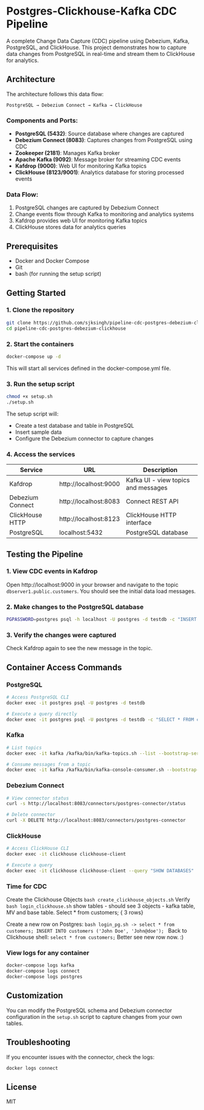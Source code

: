 # Postgres-Clickhouse-Kafka CDC Pipeline

A complete Change Data Capture (CDC) pipeline using Debezium, Kafka, PostgreSQL, and ClickHouse. This project demonstrates how to capture data changes from PostgreSQL in real-time and stream them to ClickHouse for analytics.

## Architecture

The architecture follows this data flow:

```
PostgreSQL → Debezium Connect → Kafka → ClickHouse
```

### Components and Ports:
- **PostgreSQL (5432)**: Source database where changes are captured
- **Debezium Connect (8083)**: Captures changes from PostgreSQL using CDC
- **Zookeeper (2181)**: Manages Kafka broker
- **Apache Kafka (9092)**: Message broker for streaming CDC events
- **Kafdrop (9000)**: Web UI for monitoring Kafka topics
- **ClickHouse (8123/9001)**: Analytics database for storing processed events

### Data Flow:
1. PostgreSQL changes are captured by Debezium Connect
2. Change events flow through Kafka to monitoring and analytics systems
3. Kafdrop provides web UI for monitoring Kafka topics
4. ClickHouse stores data for analytics queries

## Prerequisites

- Docker and Docker Compose
- Git
- bash (for running the setup script)

## Getting Started

### 1. Clone the repository

```bash
git clone https://github.com/sjksingh/pipeline-cdc-postgres-debezium-clickhouse
cd pipeline-cdc-postgres-debezium-clickhouse
```

### 2. Start the containers

```bash
docker-compose up -d
```

This will start all services defined in the docker-compose.yml file.

### 3. Run the setup script

```bash
chmod +x setup.sh
./setup.sh
```

The setup script will:
- Create a test database and table in PostgreSQL
- Insert sample data
- Configure the Debezium connector to capture changes

### 4. Access the services

| Service | URL | Description |
|---------|-----|-------------|
| Kafdrop | http://localhost:9000 | Kafka UI - view topics and messages |
| Debezium Connect | http://localhost:8083 | Connect REST API |
| ClickHouse HTTP | http://localhost:8123 | ClickHouse HTTP interface |
| PostgreSQL | localhost:5432 | PostgreSQL database |

## Testing the Pipeline

### 1. View CDC events in Kafdrop

Open http://localhost:9000 in your browser and navigate to the topic `dbserver1.public.customers`. You should see the initial data load messages.

### 2. Make changes to the PostgreSQL database

```bash
PGPASSWORD=postgres psql -h localhost -U postgres -d testdb -c "INSERT INTO customers (name, email) VALUES ('New User', 'new@example.com');"
```

### 3. Verify the changes were captured

Check Kafdrop again to see the new message in the topic.

## Container Access Commands

### PostgreSQL

```bash
# Access PostgreSQL CLI
docker exec -it postgres psql -U postgres -d testdb

# Execute a query directly
docker exec -it postgres psql -U postgres -d testdb -c "SELECT * FROM customers;"
```

### Kafka

```bash
# List topics
docker exec -it kafka /kafka/bin/kafka-topics.sh --list --bootstrap-server kafka:9092

# Consume messages from a topic
docker exec -it kafka /kafka/bin/kafka-console-consumer.sh --bootstrap-server kafka:9092 --topic dbserver1.public.customers --from-beginning
```

### Debezium Connect

```bash
# View connector status
curl -s http://localhost:8083/connectors/postgres-connector/status

# Delete connector
curl -X DELETE http://localhost:8083/connectors/postgres-connector
```

### ClickHouse

```bash
# Access ClickHouse CLI
docker exec -it clickhouse clickhouse-client

# Execute a query
docker exec -it clickhouse clickhouse-client --query "SHOW DATABASES"
```

### Time for CDC
Create the Clickhouse Objects ```bash create_clickhouse_objects.sh```
Verify ```bash login_clickhouse.sh``` show tables - should see 3 objects - kafka table, MV and base table. Select * from customers; { 3 rows} 

Create a new row on Postgres: ```bash login_pg.sh -> select * from customers; INSERT INTO customers ('John Doe', 'John@doe'); ```
Back to Clickhouse shell: ``` select * from customers; ``` Better see new row now. :) 


### View logs for any container

```bash
docker-compose logs kafka
docker-compose logs connect
docker-compose logs postgres
```

## Customization

You can modify the PostgreSQL schema and Debezium connector configuration in the `setup.sh` script to capture changes from your own tables.

## Troubleshooting

If you encounter issues with the connector, check the logs:

```bash
docker logs connect
```

## License

MIT
